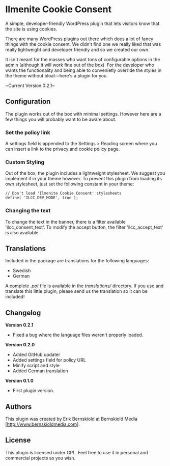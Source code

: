 # Ilmenite Cookie Consent
A simple, developer-friendly WordPress plugin that lets visitors know that the site is using cookies.

There are many WordPress plugins out there which does a lot of fancy things with the cookie consent. We didn't find one we really liked that was really lightweight and developer friendly and so we created our own.

It isn't meant for the masses who want tons of configurable options in the admin (although it will work fine out of the box). For the developer who wants the functionality and being able to convenietly override the styles in the theme without bloat—here's a plugin for you.

~Current Version:0.2.1~

## Configuration
The plugin works out of the box with minimal settings. However here are a few things you will probably want to be aware about.

### Set the policy link
A settings field is appended to the Settings > Reading screen where you can insert a link to the privacy and cookie policy page.

### Custom Styling
Out of the box, the plugin includes a lightweight stylesheet. We suggest you implement it in your theme however. To prevent this plugin from loading its own stylesheet, just set the following constant in your theme:

    // Don't load 'Ilmenite Cookie Consent' stylesheets
    define( 'ILCC_DEV_MODE', true );

### Changing the text
To change the text in the banner, there is a filter available 'ilcc_consent_text'. To modify the accept button, the filter 'ilcc_accept_text' is also available.

## Translations
Included in the package are translations for the following languages:
- Swedish
- German

A complete *.pot* file is available in the *translations/* directory. If you use and translate this little plugin, please send us the translation so it can be included!

## Changelog

**Version 0.2.1**
- Fixed a bug where the language files weren't properly loaded.

**Version 0.2.0**
- Added GitHub updater
- Added settings field for policy URL
- Minify script and style
- Added German translation

**Version 0.1.0**
- First plugin version.

## Authors
This plugin was created by Erik Bernskiold at Bernskiold Media [http://www.bernskioldmedia.com].

## License
This plugin is licensed under GPL. Feel free to use it in personal and commercial projects as you wish.